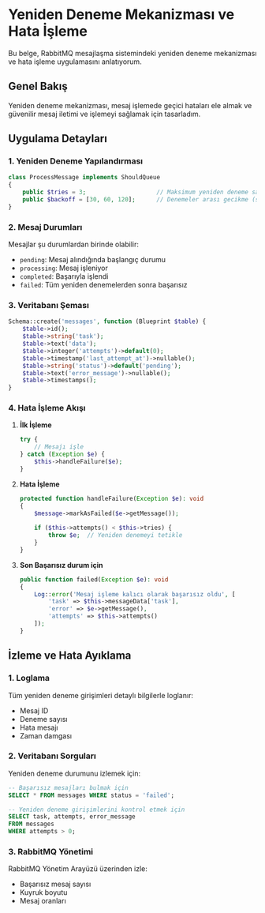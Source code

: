 # Yeniden Deneme Mekanizması ve Hata İşleme

Bu belge, RabbitMQ mesajlaşma sistemindeki yeniden deneme mekanizması ve hata işleme uygulamasını anlatıyorum.

## Genel Bakış

Yeniden deneme mekanizması, mesaj işlemede geçici hataları ele almak ve güvenilir mesaj iletimi ve işlemeyi sağlamak için tasarladım.

## Uygulama Detayları

### 1. Yeniden Deneme Yapılandırması

```php
class ProcessMessage implements ShouldQueue
{
    public $tries = 3;                    // Maksimum yeniden deneme sayısı
    public $backoff = [30, 60, 120];      // Denemeler arası gecikme (saniye)
}
```

### 2. Mesaj Durumları

Mesajlar şu durumlardan birinde olabilir:

- `pending`: Mesaj alındığında başlangıç durumu
- `processing`: Mesaj işleniyor
- `completed`: Başarıyla işlendi
- `failed`: Tüm yeniden denemelerden sonra başarısız

### 3. Veritabanı Şeması

```php
Schema::create('messages', function (Blueprint $table) {
    $table->id();
    $table->string('task');
    $table->text('data');
    $table->integer('attempts')->default(0);
    $table->timestamp('last_attempt_at')->nullable();
    $table->string('status')->default('pending');
    $table->text('error_message')->nullable();
    $table->timestamps();
}
```

### 4. Hata İşleme Akışı

1. **İlk İşleme**

   ```php
   try {
       // Mesajı işle
   } catch (Exception $e) {
       $this->handleFailure($e);
   }
   ```

2. **Hata İşleme**

   ```php
   protected function handleFailure(Exception $e): void
   {
       $message->markAsFailed($e->getMessage());
       
       if ($this->attempts() < $this->tries) {
           throw $e;  // Yeniden denemeyi tetikle
       }
   }
   ```

3. **Son Başarısız durum için**

   ```php
   public function failed(Exception $e): void
   {
       Log::error('Mesaj işleme kalıcı olarak başarısız oldu', [
           'task' => $this->messageData['task'],
           'error' => $e->getMessage(),
           'attempts' => $this->attempts()
       ]);
   }
   ```

## İzleme ve Hata Ayıklama

### 1. Loglama

Tüm yeniden deneme girişimleri detaylı bilgilerle loglanır:

- Mesaj ID
- Deneme sayısı
- Hata mesajı
- Zaman damgası

### 2. Veritabanı Sorguları

Yeniden deneme durumunu izlemek için:

```sql
-- Başarısız mesajları bulmak için
SELECT * FROM messages WHERE status = 'failed';

-- Yeniden deneme girişimlerini kontrol etmek için
SELECT task, attempts, error_message 
FROM messages 
WHERE attempts > 0;
```

### 3. RabbitMQ Yönetimi

RabbitMQ Yönetim Arayüzü üzerinden izle:

- Başarısız mesaj sayısı
- Kuyruk boyutu
- Mesaj oranları
